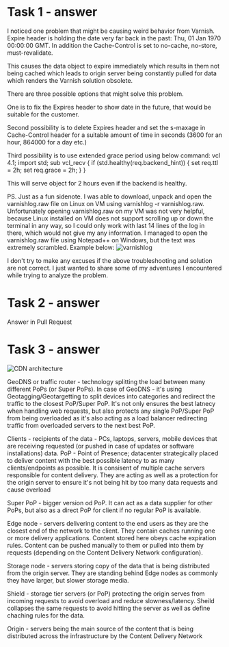 Task 1 - answer
======

I noticed one problem that might be causing weird behavior from Varnish. 
Expire header is holding the date very far back in the past: Thu, 01 Jan 1970 00:00:00 GMT. In addition the Cache-Control is set to no-cache, no-store, must-revalidate.

This causes the data object to expire immediately which results in them not being cached which leads to origin server being constantly pulled for data which renders the Varnish solution obsolete.

There are three possible options that might solve this problem. 

One is to fix the Expires header to show date in the future, that would be suitable for the customer.

Second possibility is to delete Expires header and set the s-maxage in Cache-Control header for a suitable amount of time in seconds (3600 for an hour, 864000 for a day etc.)

Third possibility is to use extended grace period using below command:
vcl 4.1;
import std;
sub vcl_recv {
 if (std.healthy(req.backend_hint)) {
 set req.ttl = 2h;
 set req.grace = 2h;
 }
}

This will serve object for 2 hours even if the backend is healthy.



PS. Just as a fun sidenote. I was able to download, unpack and open the varnishlog.raw file on Linux on VM using varnishlog -r varnishlog.raw. Unfortunately opening varnishlog.raw on my VM was not very helpful, because Linux installed on VM does not support scrolling up or down the terminal in any way, so I could only work with last 14 lines of the log in there, which would not give my any information. I managed to open the varnishlog.raw file using Notepad++ on Windows, but the text was extremely scrambled. Example below:
![varnishlog](https://user-images.githubusercontent.com/86019690/122354873-b58ab880-cf51-11eb-9001-ebfcb1d42ae7.png)

I don't try to make any excuses if the above troubleshooting and solution are not correct. I just wanted to share some of my adventures I encountered while trying to analyze the problem.

Task 2 - answer
======

Answer in Pull Request


Task 3 - answer
======

![CDN architecture](https://user-images.githubusercontent.com/6757531/121661483-86cd9780-caa4-11eb-8081-d6ebc6da2800.png)

GeoDNS or traffic router - technology splitting the load between many different PoPs (or Super PoPs). In case of GeoDNS - it's using Geotagging/Geotargetting to split devices into categories and redirect the traffic to the closest PoP/Super PoP. It's not only ensures the best latnecy when handling web requests, but also protects any single PoP/Super PoP from being overloaded as it's also acting as a load balancer redirecting traffic from overloaded servers to the next best PoP.

Clients - recipients of the data - PCs, laptops, servers, mobile devices that are receiving requested (or pushed in case of updates or software installations) data.
PoP - Point of Presence; datacenter strategically placed to deliver content with the best possible latency to as many clients/endpoints as possible. It is consisent of multiple cache servers responsible for content delivery. They are acting as well as a protection for the origin server to ensure it's not being hit by too many data requests and cause overload

Super PoP - bigger version od PoP. It can act as a data supplier for other PoPs, but also as a direct PoP for client if no regular PoP is available. 

Edge node - servers delivering content to the end users as they are the closest end of the network to the client. They contain caches running one or more delivery applications. Content stored here obeys cache expiration rules. Content can be pushed manually to them or pulled into them by requests (depending on the Content Delivery Network configuration). 

Storage node - servers storing copy of the data that is being distributed from the origin server. They are standing behind Edge nodes as commonly they have larger, but slower storage media.

Shield - storage tier servers (or PoP) protecting the origin serves from incoming requests to avoid overload and reduce slowness/latency. Sheild collapses the same requests to avoid hitting the server as well as define chaching rules for the data.

Origin - servers being the main source of the content that is being distributed across the infrastructure by the Content Delivery Network


